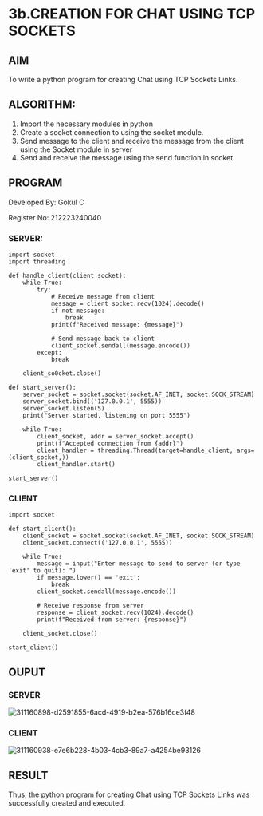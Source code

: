 # 3b.CREATION FOR CHAT USING TCP SOCKETS
## AIM
To write a python program for creating Chat using TCP Sockets Links.
## ALGORITHM:
1. Import the necessary modules in python
2. Create a socket connection to using the socket module.
3. Send message to the client and receive the message from the client using the Socket module in
 server
4. Send and receive the message using the send function in socket.
## PROGRAM
Developed By: Gokul C

Register No: 212223240040
### SERVER:
```
import socket
import threading

def handle_client(client_socket):
    while True:
        try:
            # Receive message from client
            message = client_socket.recv(1024).decode()
            if not message:
                break
            print(f"Received message: {message}")

            # Send message back to client
            client_socket.sendall(message.encode())
        except:
            break

    client_so0cket.close()

def start_server():
    server_socket = socket.socket(socket.AF_INET, socket.SOCK_STREAM)
    server_socket.bind(('127.0.0.1', 5555))
    server_socket.listen(5)
    print("Server started, listening on port 5555")

    while True:
        client_socket, addr = server_socket.accept()
        print(f"Accepted connection from {addr}")
        client_handler = threading.Thread(target=handle_client, args=(client_socket,))
        client_handler.start()

start_server()
```
### CLIENT
```
import socket

def start_client():
    client_socket = socket.socket(socket.AF_INET, socket.SOCK_STREAM)
    client_socket.connect(('127.0.0.1', 5555))

    while True:
        message = input("Enter message to send to server (or type 'exit' to quit): ")
        if message.lower() == 'exit':
            break
        client_socket.sendall(message.encode())

        # Receive response from server
        response = client_socket.recv(1024).decode()
        print(f"Received from server: {response}")

    client_socket.close()

start_client()

```
## OUPUT
### SERVER
![311160898-d2591855-6acd-4919-b2ea-576b16ce3f48](https://github.com/Gokul1410/3b_CHAT_USING_TCP_SOCKETS/assets/153058321/f88810ce-dbcb-4472-90d5-5510e3c00f35)

### CLIENT
![311160938-e7e6b228-4b03-4cb3-89a7-a4254be93126](https://github.com/Gokul1410/3b_CHAT_USING_TCP_SOCKETS/assets/153058321/da538769-c527-4d81-9a88-6c3564a612b5)

## RESULT
Thus, the python program for creating Chat using TCP Sockets Links was successfully 
created and executed.
